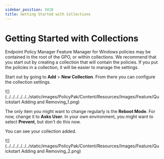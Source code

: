 ```yaml
---
sidebar_position: 3418
title: Getting Started with Collections
---
```


# Getting Started with Collections

Endpoint Policy Manager Feature Manager for Windows policies may be contained in the root of the GPO, or within collections. We recommend that you start out by creating a collection that will contain the policies. If you put the policies in a collection, it will be easier to manage the settings.

Start out by going to **Add** > **New Collection**. From there you can configure the collection settings.

![](../../../../../../static/images/PolicyPak/Content/Resources/Images/Feature/Quickstart Adding and Removing_1.png)

The only item you might want to change regularly is the **Reboot Mode**. For now, change it to **Asks User**. In your own environment, you might want to select **Prevent**, but don't do this now.

You can see your collection added.

![](../../../../../../static/images/PolicyPak/Content/Resources/Images/Feature/Quickstart Adding and Removing_2.png)